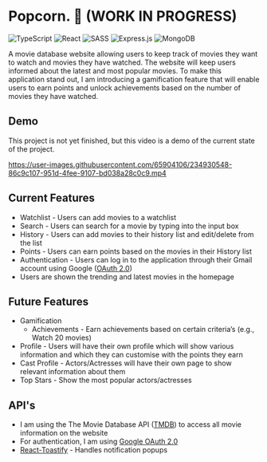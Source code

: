 # Popcorn. 🍿 (WORK IN PROGRESS)
![TypeScript](https://img.shields.io/badge/typescript-%23007ACC.svg?style=for-the-badge&logo=typescript&logoColor=white)
![React](https://img.shields.io/badge/react-%2320232a.svg?style=for-the-badge&logo=react&logoColor=%2361DAFB)
![SASS](https://img.shields.io/badge/SASS-hotpink.svg?style=for-the-badge&logo=SASS&logoColor=white)
![Express.js](https://img.shields.io/badge/express.js-%23404d59.svg?style=for-the-badge&logo=express&logoColor=%2361DAFB)
![MongoDB](https://img.shields.io/badge/MongoDB-%234ea94b.svg?style=for-the-badge&logo=mongodb&logoColor=white)

A movie database website allowing users to keep track of movies they want to watch and movies they have watched. The website will keep users informed about the latest and most popular movies. To make this application stand out, I am introducing a gamification feature that will enable users to earn points and unlock achievements based on the number of movies they have watched.

## Demo
This project is not yet finished, but this video is a demo of the current state of the project.

https://user-images.githubusercontent.com/65904106/234930548-86c9c107-951d-4fee-9107-bd038a28c0c9.mp4

## Current Features
- Watchlist - Users can add movies to a watchlist
- Search - Users can search for a movie by typing into the input box
- History - Users can add movies to their history list and edit/delete from the list
- Points - Users can earn points based on the movies in their History list
- Authentication - Users can log in to the application through their Gmail account using Google ([OAuth 2.0](https://developers.google.com/identity/protocols/oauth2))
- Users are shown the trending and latest movies in the homepage

## Future Features
- Gamification
  * Achievements - Earn achievements based on certain criteria’s (e.g., Watch 20 movies) 
- Profile - Users will have their own profile which will show various information and which they can customise with the points they earn
- Cast Profile - Actors/Actresses will have their own page to show relevant information about them
- Top Stars - Show the most popular actors/actresses 

## API's
- I am using the The Movie Database API ([TMDB](https://www.themoviedb.org/)) to access all movie information on the website
- For authentication, I am using [Google OAuth 2.0](https://developers.google.com/identity/protocols/oauth2) 
- [React-Toastify](https://www.npmjs.com/package/react-toastify) - Handles notification popups
